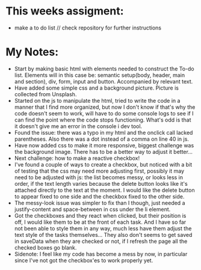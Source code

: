 # This weeks assigment:
- make a to do list
// check repository for further instructions



# My Notes:
- Start by making basic html with elements needed to construct the To-do list. Elements will in this case be: semantic setup(body, header, main and section), div, form, input and button. Accompanied by relevant text.
- Have added some simple css and a background picture. Picture is collected from Unsplash.
- Started on the js to manipulate the html, tried to write the code in a manner that I find more organized, but now I don't know if that's why the code doesn't seem to work, will have to do some console logs to see if I can find the point where the code stops functioning. What's odd is that it doesn't give me an error in the  console i dev tool.
- Found the issue: there was a typo in my html and the onclick call lacked parentheses. Also there was a dot instead of a comma on line 40 in js.
- Have now added css to make it more responsive, biggest challenge was the background image. There has to be a better way to adjust it better...
- Next challenge: how to make a reactive checkbox!
- I've found a couple of ways to create a checkbox, but noticed with a bit of testing that the css may need more adjusting first, possibly it may need to be adjusted with js: the list becomes messy, or looks less in order, if the text length varies because the delete button looks like it's attached directly to the text at the moment. I would like the delete button to appear fixed to one side and the checkbox fixed to the other side.
- The messy-look issue was simpler to fix than I though, just needed a justify-content and space-between in css under the li element.
- Got the checkboxes and they react when clicked, but their position is off, I would like them to be at the front of each task. And I have so far not been able to style them in any way, much less have them adjust the text style of the tasks themselves... They also don't seems to get saved in saveData when they are checked or not, if I refresh the page all the checked boxes go blank.
- Sidenote: I feel like my code has become a mess by now, in particular since I've not got the checkbox'es to work properly yet.